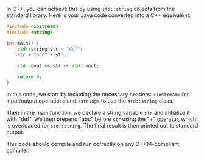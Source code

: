 In C++, you can achieve this by using `std::string` objects from the standard library. Here is your Java code converted into a C++ equivalent:

```cpp
#include <iostream>
#include <string>

int main() {
    std::string str = "def";
    str = "abc" + str;
    
    std::cout << str << std::endl;

    return 0;
}
```

In this code, we start by including the necessary headers: `<iostream>` for input/output operations and `<string>` to use the `std::string` class. 

Then in the main function, we declare a string variable `str` and initialize it with "def". We then prepend "abc" before `str` using the "+" operator, which is overloaded for `std::string`. The final result is then printed out to standard output.

This code should compile and run correctly on any C++14-compliant compiler.
